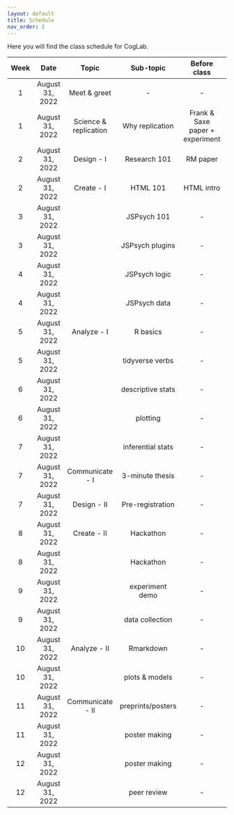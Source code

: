 ```yaml
---
layout: default
title: Schedule
nav_order: 2
---
```


Here you will find the class schedule for CogLab. <br>

| Week     | Date              | Topic                 | Sub-topic    | Before class  | After class | Assignment due dates| 
| :---:    | :---:             | :---:                 | :---:        |:---:          | :---:       | :---:               | 
| 1        | August 31, 2022   | Meet & greet          | -            | -             | Create git account |              |
| 1        | August 31, 2022   | Science & replication |Why replication| Frank & Saxe paper + experiment | - |            |
| 2        | August 31, 2022   | Design - I            |Research 101| RM paper        |          |                       |
| 2        | August 31, 2022   | Create - I            |HTML 101    | HTML intro      |          |                       |
| 3        | August 31, 2022   |                       |JSPsych 101 |-                |          |        |            
| 3        | August 31, 2022   |                       |JSPsych plugins| -            |          |        | 
| 4        | August 31, 2022   |                       |JSPsych logic  | -            |          |        |                  
| 4        | August 31, 2022   |                       |JSPsych data   | -            |          |        |                  
| 5        | August 31, 2022   | Analyze - I            |R basics   | -                |          |        |                  
| 5        | August 31, 2022   |                       |tidyverse verbs   | -         |          |        |                  
| 6        | August 31, 2022   |                       |descriptive stats | -         |          |        |                  
| 6        | August 31, 2022   |                       |plotting          | -         |          |        |                  
| 7        | August 31, 2022   |                       |inferential stats | -         |          |        |                  
| 7        | August 31, 2022   | Communicate - I       | 3-minute thesis       | -         |          |        
| 7        | August 31, 2022   | Design - II           | Pre-registration       | -         |          |        
| 8        | August 31, 2022   | Create - II           | Hackathon       | -         |          |        
| 8        | August 31, 2022   |                       | Hackathon       | -         |          |        
| 9        | August 31, 2022   |                       | experiment demo  | -         |          |        
| 9        | August 31, 2022   |                       | data collection  | -         |          |        
| 10       | August 31, 2022   | Analyze - II         | Rmarkdown        | -         |          |        
| 10       | August 31, 2022   |                      | plots & models        | -         |          |        
| 11       | August 31, 2022   | Communicate - II     | preprints/posters      | -         |          |        
| 11       | August 31, 2022   |                      | poster making       | -         |          |        
| 12       | August 31, 2022   |                      | poster making      | -         |          |        
| 12       |  August 31, 2022   |                      | peer review       | -         |          |        